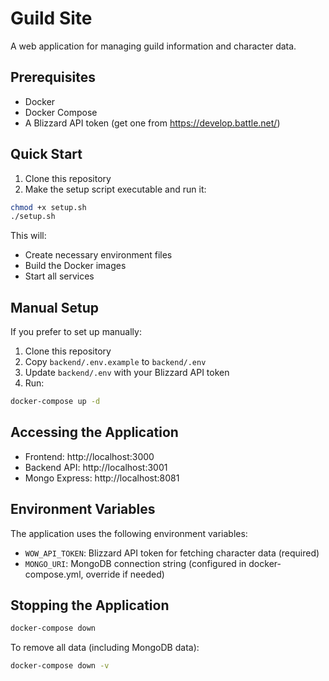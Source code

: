 # Guild Site

A web application for managing guild information and character data.

## Prerequisites

- Docker
- Docker Compose
- A Blizzard API token (get one from https://develop.battle.net/)

## Quick Start

1. Clone this repository
2. Make the setup script executable and run it:

```bash
chmod +x setup.sh
./setup.sh
```

This will:

- Create necessary environment files
- Build the Docker images
- Start all services

## Manual Setup

If you prefer to set up manually:

1. Clone this repository
2. Copy `backend/.env.example` to `backend/.env`
3. Update `backend/.env` with your Blizzard API token
4. Run:

```bash
docker-compose up -d
```

## Accessing the Application

- Frontend: http://localhost:3000
- Backend API: http://localhost:3001
- Mongo Express: http://localhost:8081

## Environment Variables

The application uses the following environment variables:

- `WOW_API_TOKEN`: Blizzard API token for fetching character data (required)
- `MONGO_URI`: MongoDB connection string (configured in docker-compose.yml, override if needed)

## Stopping the Application

```bash
docker-compose down
```

To remove all data (including MongoDB data):

```bash
docker-compose down -v
```
